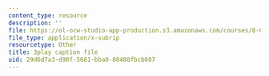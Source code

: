 ```yaml
---
content_type: resource
description: ''
file: https://ol-ocw-studio-app-production.s3.amazonaws.com/courses/8-01sc-classical-mechanics-fall-2016/29d6d7a3d90f5681bba080488fbcb607_4ZnijNan49U.vtt
file_type: application/x-subrip
resourcetype: Other
title: 3play caption file
uid: 29d6d7a3-d90f-5681-bba0-80488fbcb607
---
```


